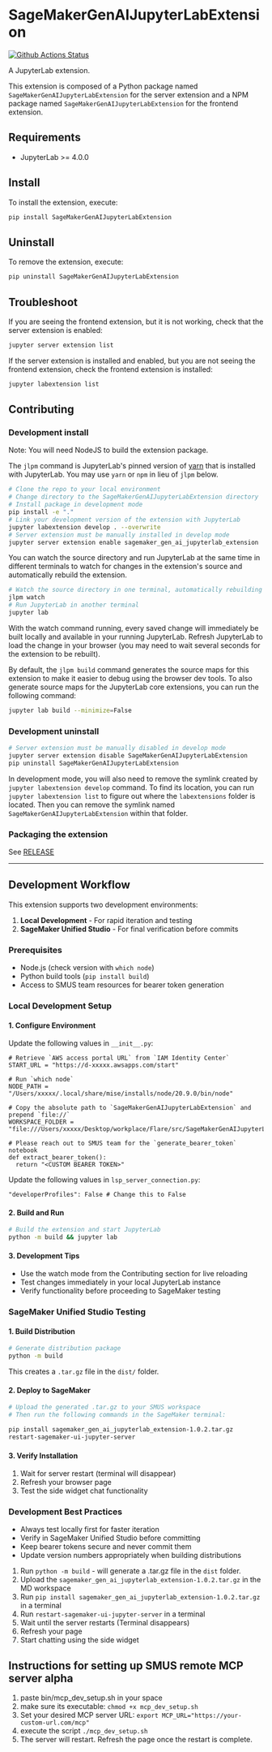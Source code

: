 # SageMakerGenAIJupyterLabExtension

[![Github Actions Status](/workflows/Build/badge.svg)](/actions/workflows/build.yml)

A JupyterLab extension.

This extension is composed of a Python package named `SageMakerGenAIJupyterLabExtension`
for the server extension and a NPM package named `SageMakerGenAIJupyterLabExtension`
for the frontend extension.

## Requirements

- JupyterLab >= 4.0.0

## Install

To install the extension, execute:

```bash
pip install SageMakerGenAIJupyterLabExtension
```

## Uninstall

To remove the extension, execute:

```bash
pip uninstall SageMakerGenAIJupyterLabExtension
```

## Troubleshoot

If you are seeing the frontend extension, but it is not working, check
that the server extension is enabled:

```bash
jupyter server extension list
```

If the server extension is installed and enabled, but you are not seeing
the frontend extension, check the frontend extension is installed:

```bash
jupyter labextension list
```

## Contributing

### Development install

Note: You will need NodeJS to build the extension package.

The `jlpm` command is JupyterLab's pinned version of
[yarn](https://yarnpkg.com/) that is installed with JupyterLab. You may use
`yarn` or `npm` in lieu of `jlpm` below.

```bash
# Clone the repo to your local environment
# Change directory to the SageMakerGenAIJupyterLabExtension directory
# Install package in development mode
pip install -e "."
# Link your development version of the extension with JupyterLab
jupyter labextension develop . --overwrite
# Server extension must be manually installed in develop mode
jupyter server extension enable sagemaker_gen_ai_jupyterlab_extension
```

You can watch the source directory and run JupyterLab at the same time in different terminals to watch for changes in the extension's source and automatically rebuild the extension.

```bash
# Watch the source directory in one terminal, automatically rebuilding when needed
jlpm watch
# Run JupyterLab in another terminal
jupyter lab
```

With the watch command running, every saved change will immediately be built locally and available in your running JupyterLab. Refresh JupyterLab to load the change in your browser (you may need to wait several seconds for the extension to be rebuilt).

By default, the `jlpm build` command generates the source maps for this extension to make it easier to debug using the browser dev tools. To also generate source maps for the JupyterLab core extensions, you can run the following command:

```bash
jupyter lab build --minimize=False
```

### Development uninstall

```bash
# Server extension must be manually disabled in develop mode
jupyter server extension disable SageMakerGenAIJupyterLabExtension
pip uninstall SageMakerGenAIJupyterLabExtension
```

In development mode, you will also need to remove the symlink created by `jupyter labextension develop`
command. To find its location, you can run `jupyter labextension list` to figure out where the `labextensions`
folder is located. Then you can remove the symlink named `SageMakerGenAIJupyterLabExtension` within that folder.

### Packaging the extension

See [RELEASE](RELEASE.md)

---

## Development Workflow

This extension supports two development environments:

1. **Local Development** - For rapid iteration and testing
2. **SageMaker Unified Studio** - For final verification before commits

### Prerequisites

- Node.js (check version with `which node`)
- Python build tools (`pip install build`)
- Access to SMUS team resources for bearer token generation

### Local Development Setup

#### 1. Configure Environment

Update the following values in `__init__.py`:

```
# Retrieve `AWS access portal URL` from `IAM Identity Center`
START_URL = "https://d-xxxxx.awsapps.com/start"

# Run `which node`
NODE_PATH = "/Users/xxxxx/.local/share/mise/installs/node/20.9.0/bin/node"

# Copy the absolute path to `SageMakerGenAIJupyterLabExtension` and prepend `file://`
WORKSPACE_FOLDER = "file:///Users/xxxxx/Desktop/workplace/Flare/src/SageMakerGenAIJupyterLabExtension"

# Please reach out to SMUS team for the `generate_bearer_token` notebook
def extract_bearer_token():
  return "<CUSTOM BEARER TOKEN>"
```

Update the following values in `lsp_server_connection.py`:

```
"developerProfiles": False # Change this to False
```

#### 2. Build and Run

```bash
# Build the extension and start JupyterLab
python -m build && jupyter lab
```

#### 3. Development Tips

- Use the watch mode from the Contributing section for live reloading
- Test changes immediately in your local JupyterLab instance
- Verify functionality before proceeding to SageMaker testing

### SageMaker Unified Studio Testing

#### 1. Build Distribution

```bash
# Generate distribution package
python -m build
```

This creates a `.tar.gz` file in the `dist/` folder.

#### 2. Deploy to SageMaker

```bash
# Upload the generated .tar.gz to your SMUS workspace
# Then run the following commands in the SageMaker terminal:

pip install sagemaker_gen_ai_jupyterlab_extension-1.0.2.tar.gz
restart-sagemaker-ui-jupyter-server
```

#### 3. Verify Installation

1. Wait for server restart (terminal will disappear)
2. Refresh your browser page
3. Test the side widget chat functionality

### Development Best Practices

- Always test locally first for faster iteration
- Verify in SageMaker Unified Studio before committing
- Keep bearer tokens secure and never commit them
- Update version numbers appropriately when building distributions
1. Run `python -m build` - will generate a .tar.gz file in the `dist` folder.
2. Upload the `sagemaker_gen_ai_jupyterlab_extension-1.0.2.tar.gz` in the MD workspace
3. Run `pip install sagemaker_gen_ai_jupyterlab_extension-1.0.2.tar.gz` in a terminal
4. Run `restart-sagemaker-ui-jupyter-server` in a terminal
5. Wait until the server restarts (Terminal disappears)
6. Refresh your page
7. Start chatting using the side widget

## Instructions for setting up SMUS remote MCP server alpha
1. paste bin/mcp_dev_setup.sh in your space
2. make sure its executable: `chmod +x mcp_dev_setup.sh`
3. Set your desired MCP server URL: `export MCP_URL="https://your-custom-url.com/mcp"`
3. execute the script `./mcp_dev_setup.sh`
4. The server will restart. Refresh the page once the restart is complete.

